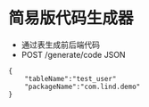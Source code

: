 # 简易版代码生成器
* 通过表生成前后端代码
* POST /generate/code JSON
```
{
    "tableName":"test_user"
    "packageName":"com.lind.demo"
}
```
